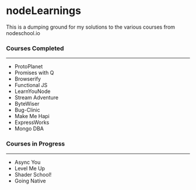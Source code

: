 # nodeLearnings
This is a dumping ground for my solutions to the various courses from nodeschool.io

### Courses Completed
----

- ProtoPlanet
- Promises with Q
- Browserify
- Functional JS
- LearnYouNode
- Stream Adventure
- ByteWiser
- Bug-Clinic
- Make Me Hapi
- ExpressWorks
- Mongo DBA

### Courses in Progress
---

- Async You
- Level Me Up
- Shader School!
- Going Native
